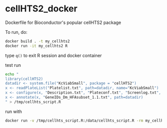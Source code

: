 # cellHTS2_docker
Dockerfile for Bioconductor's popular cellHTS2 package

To run, do:

```bash
docker build . -t my_cellhts2
docker run -it my_cellhts2 R 
```
type ```q()``` to exit R session and docker container


test run
```bash
echo "
library(cellHTS2)
datadir <- system.file("KcViabSmall", package = "cellHTS2")
x <- readPlateList("Platelist.txt", path=datadir, name="KcViabSmall")
x <- configure(x, "Description.txt", "Plateconf.txt", "Screenlog.txt", path=datadir)
x <- annotate(x, "GeneIDs_Dm_HFAsubset_1.1.txt", path=datadir)
" > /tmp/cellhts_script.R
```
run with
```bash
docker run -v /tmp/cellhts_script.R:/data/cellhts_script.R -rm my_cellhts2 Rscript /data/cellhts_script.R 
```
